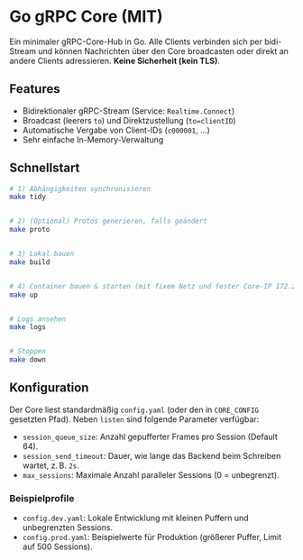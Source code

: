 # Go gRPC Core (MIT)


Ein minimaler gRPC-Core-Hub in Go. Alle Clients verbinden sich per bidi-Stream und können Nachrichten
über den Core broadcasten oder direkt an andere Clients adressieren. **Keine Sicherheit (kein TLS)**.


## Features
- Bidirektionaler gRPC-Stream (Service: `Realtime.Connect`)
- Broadcast (leerers `to`) und Direktzustellung (`to=clientID`)
- Automatische Vergabe von Client-IDs (`c000001`, ...)
- Sehr einfache In-Memory-Verwaltung


## Schnellstart
```bash
# 1) Abhängigkeiten synchronisieren
make tidy


# 2) (Optional) Protos generieren, falls geändert
make proto


# 3) Lokal bauen
make build


# 4) Container bauen & starten (mit fixem Netz und fester Core-IP 172.25.0.2)
make up


# Logs ansehen
make logs


# Stoppen
make down
```

## Konfiguration
Der Core liest standardmäßig `config.yaml` (oder den in `CORE_CONFIG` gesetzten Pfad). Neben `listen` sind folgende Parameter verfügbar:

- `session_queue_size`: Anzahl gepufferter Frames pro Session (Default 64).
- `session_send_timeout`: Dauer, wie lange das Backend beim Schreiben wartet, z. B. `2s`.
- `max_sessions`: Maximale Anzahl paralleler Sessions (0 = unbegrenzt).

### Beispielprofile
- `config.dev.yaml`: Lokale Entwicklung mit kleinen Puffern und unbegrenzten Sessions.
- `config.prod.yaml`: Beispielwerte für Produktion (größerer Puffer, Limit auf 500 Sessions).
